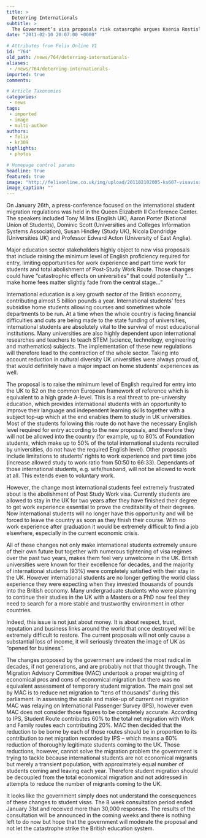 ```yaml
---
title: >
  Deterring Internationals
subtitle: >
  The Government’s visa proposals risk catasrophe argues Ksenia Rostislavleva
date: "2011-02-10 20:07:00 +0000"

# Attributes from Felix Online V1
id: "764"
old_path: /news/764/deterring-internationals-
aliases:
 - /news/764/deterring-internationals-
imported: true
comments:

# Article Taxonomies
categories:
 - news
tags:
 - imported
 - image
 - multi-author
authors:
 - felix
 - kr309
highlights:
 - photos

# Homepage control params
headline: true
featured: true
image: "http://felixonline.co.uk/img/upload/201102102005-ks607-visavisa.jpg"
image_caption: ""
---
```


On January 26th, a press-conference focused on the international student migration regulations was held in the Queen Elizabeth II Conference Center. The speakers included Tony Millns (English UK), Aaron Porter (National Union of Students), Dominic Scott (Universities and Colleges Information Systems Association), Susan Hindley (Study UK), Nicola Dandridge (Universities UK) and Professor Edward Acton (University of East Anglia).

Major education sector stakeholders highly object to new visa proposals that include raising the minimum level of English proficiency required for entry, limiting opportunities for work experience and part time work for students and total abolishment of Post-Study Work Route. Those changes could have “catastrophic effects on universities” that could potentially “…make home fees matter slightly fade from the central stage…”

International education is a key growth sector of the British economy, contributing almost 5 billion pounds a year. International students’ fees subsidise home students allowing courses and sometimes whole departments to be run. At a time when the whole country is facing financial difficulties and cuts are being made to the state funding of universities, international students are absolutely vital to the survival of most educational institutions. Many universities are also highly dependent upon international researches and teachers to teach STEM (science, technology, engineering and mathematics) subjects. The implementation of these new regulations will therefore lead to the contraction of the whole sector. Taking into account reduction in cultural diversity UK universities were always proud of, that would definitely have a major impact on home students’ experiences as well.

The proposal is to raise the minimum level of English required for entry into the UK to B2 on the common European framework of reference which is equivalent to a high grade A-level. This is a real threat to pre-university education, which provides international students with an opportunity to improve their language and independent learning skills together with a subject top-up which at the end enables them to study in UK universities. Most of the students following this route do not have the necessary English level required for entry according to the new proposals, and therefore they will not be allowed into the country (for example, up to 80% of Foundation students, which make up to 50% of the total international students recruited by universities, do not have the required English level). Other proposals include limitations to students’ rights to work experience and part time jobs (increase allowed study to work ratio from 50:50 to 66:33). Dependants of those international students, e.g. wife/husband, will not be allowed to work at all. This extends even to voluntary work.

However, the change most international students feel extremely frustrated about is the abolishment of Post Study Work visa. Currently students are allowed to stay in the UK for two years after they have finished their degree to get work experience essential to prove the creditability of their degrees. Now international students will no longer have this opportunity and will be forced to leave the country as soon as they finish their course. With no work experience after graduation it would be extremely difficult to find a job elsewhere, especially in the current economic crisis.

All of these changes not only make international students extremely unsure of their own future but together with numerous tightening of visa regimes over the past two years, makes them feel very unwelcome in the UK. British universities were known for their excellence for decades, and the majority of international students (93%) were completely satisfied with their stay in the UK. However international students are no longer getting the world class experience they were expecting when they invested thousands of pounds into the British economy. Many undergraduate students who were planning to continue their studies in the UK with a Masters or a PhD now feel they need to search for a more stable and trustworthy environment in other countries.

Indeed, this issue is not just about money. It is about respect, trust, reputation and business links around the world that once destroyed will be extremely difficult to restore. The current proposals will not only cause a substantial loss of income, it will seriously threaten the image of UK as “opened for business”.

The changes proposed by the government are indeed the most radical in decades, if not generations, and are probably not that thought through. The Migration Advisory Committee (MAC) undertook a proper weighting of economical pros and cons of economical migration but there was no equivalent assessment of temporary student migration. The main goal set by MAC is to reduce net migration to “tens of thousands” during this parliament. In assessing the scale and make-up of current net migration MAC was relaying on International Passenger Survey (IPS), however even MAC does not consider those figures to be completely accurate. According to IPS, Student Route contributes 60% to the total net migration with Work and Family routes each contributing 20%. MAC then decided that the reduction to be borne by each of those routes should be in proportion to its contribution to net migration recorded by IPS – which means a 60% reduction of thoroughly legitimate students coming to the UK. Those reductions, however, cannot solve the migration problem the government is trying to tackle because international students are not economical migrants but merely a transient population, with approximately equal number of students coming and leaving each year. Therefore student migration should be decoupled from the total economical migration and not addressed in attempts to reduce the number of migrants coming to the UK.

It looks like the government simply does not understand the consequences of these changes to student visas. The 8 week consultation period ended January 31st and received more than 30,000 responses. The results of the consultation will be announced in the coming weeks and there is nothing left to do now but hope that the government will moderate the proposal and not let the catastrophe strike the British education system.
